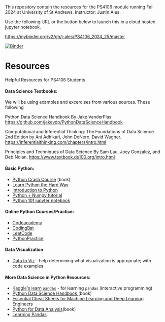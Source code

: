 #

This repository contain the resources for the PS4106 module running Fall 2024 at University of St Andrews.  Instructor: Justin Ales. 

Use the following URL or the button below to launch this in a cloud hosted jupyter notebook. 

https://mybinder.org/v2/gh/j-ales/PS4106_2024_25/master


[![Binder](https://mybinder.org/badge_logo.svg)](https://mybinder.org/v2/gh/j-ales/PS4106_2024_25/master)

# Resources
Helpful Resources for PS4106 Students

#### Data Science Textbooks:

We will be using examples and excercises from various sources.  These following 

Python Data Science Handbook
By Jake VanderPlas
https://github.com/jakevdp/PythonDataScienceHandbook

Computational and Inferential Thinking: The Foundations of Data Science
2nd Edition by Ani Adhikari, John DeNero, David Wagner.
https://inferentialthinking.com/chapters/intro.html

Principles and Techniques of Data Science
By Sam Lau, Joey Gonzalez, and Deb Nolan.
https://www.textbook.ds100.org/intro.html

#### Basic Python: 
- [Python Crash Course](https://ehmatthes.github.io/pcc/) (book) 
- [Learn Python the Hard Way](https://learnpythonthehardway.org/)
- [Introduction to Python](https://shanellis.github.io/pythonbook) 
- [Python + Numpy tutorial](https://cs231n.github.io/python-numpy-tutorial/)
- [Python 101 jupyter notebook](https://nbviewer.jupyter.org/urls/bitbucket.org/hrojas/learn-pandas/raw/master/lessons/Python_101.ipynb)


#### Online Python Courses/Practice:
- [Codeacademy](https://www.codecademy.com/learn/learn-python-3)
- [CodingBat](https://codingbat.com/python) 
- [LeetCode](https://leetcode.com/)
- [PythonPractice](https://www.practicepython.org/)


#### Data Visualization
- [Data to Viz](https://www.data-to-viz.com/) - help determining what visualization is appropriate; with code examples


#### More Data Science in Python Resources:
- [Kaggle's learn `pandas`]( https://www.kaggle.com/learn/pandas ) - for learning `pandas` (interactive programming)
- [Python Data Science Handbook ](https://jakevdp.github.io/PythonDataScienceHandbook/ ) (book)
- [Essential Cheat Sheets for Machine Learning and Deep Learning Engineers](https://startupsventurecapital.com/essential-cheat-sheets-for-machine-learning-and-deep-learning-researchers-efb6a8ebd2e5)
- [Python for Data Analysis](http://bedford-computing.co.uk/learning/wp-content/uploads/2015/10/Python-for-Data-Analysis.pdf)(book)
- [Learning Pandas](https://tomaugspurger.github.io/modern-1-intro.html)

